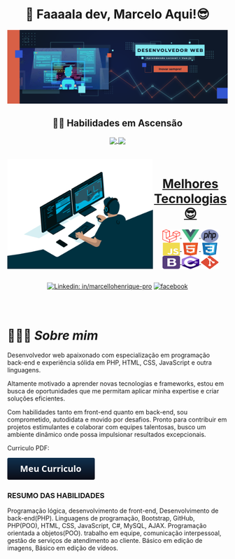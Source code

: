 <div align="center"> 
<div style="display: inline_block;">
<h1> 🚀 Faaaala dev, Marcelo Aqui!😎 </h1>
</div>
</div>


<div  align="center"> 
<div style="display: inline_block;">
<a href="https://www.linkedin.com/in/marcellohenrique-pro" target="_blank">
<img src="capa.png" alt="Marcelo de Sousa Henrique">
</a>

  ## 🤜🤛 Habilidades em Ascensão  
<a href="https://www.linkedin.com/in/marcellohenrique-pro/">
<img height=200 align="center" src="https://github-readme-stats.vercel.app/api?username=marceloteck&theme=radical&show_icons=true&rank_icon=github" />
</a>
<a href="https://www.linkedin.com/in/marcellohenrique-pro/">
<img height=200 align="center" src="https://github-readme-stats.vercel.app/api/top-langs?username=marceloteck&layout=compact&langs_count=8&card_width=320&theme=radical&show_icons=true" />
</a>
    
</div>
</div>

<br>

<div  align="center"> 
  <div style="display: inline_block"><br>
    <a href="https://www.linkedin.com/in/marcellohenrique-pro/"  target="_blank">
    <img align="left" height="250" alt="coding-time" src="gifs/code.gif">
    <h1 align="center">Melhores Tecnologias 😎</h1>
      <img align="center" height="30" width="40" alt="Laravel" src="icons/laravel.svg">
      <img align="center" height="30" width="40" alt="Vue.js" src="icons/vue-js-1.svg">
      <img align="center" height="30" width="40" alt="php" src="icons/php-1.svg">
    <img align="center" height="30" width="40" alt="js-icon"  src="icons/javascript-plain.svg">
    <img align="center" height="30" width="40" alt="html-icon" src="icons/html5-original.svg">
    <img align="center" height="30" width="40" alt="css-icon" src="icons/css3-original.svg">
    <img align="center" height="30" width="40" alt="bootstrap" src="icons/bootstrap-4.svg">
    <img align="center" height="30" width="40" alt="C#" src="icons/c--4.svg">
    <img align="center" height="30" width="40" alt="Git" src="icons/git-icon.svg">
    </a>
    <br><br>

[![Linkedin: in/marcellohenrique-pro](https://img.shields.io/badge/LinkedIn-0077B5?style=for-the-badge&logo=linkedin&logoColor=white)](https://www.linkedin.com/in/marcellohenrique-pro)
[![facebook](https://img.shields.io/badge/Facebook-1877F2?style=for-the-badge&logo=facebook&logoColor=white)](https://www.facebook.com/marcelo.sousahenrique.92)
  
   </div>
</div>
<br><br>


# 👨🏻‍💻 **_Sobre mim_**

Desenvolvedor web apaixonado com especialização em programação back-end e experiência sólida em PHP, HTML, CSS, JavaScript e outra linguagens. 

Altamente motivado a aprender novas tecnologias e frameworks, estou em busca de oportunidades que me permitam aplicar minha expertise e criar soluções eficientes. 

Com habilidades tanto em front-end quanto em back-end, sou comprometido, autodidata e movido por desafios. Pronto para contribuir em projetos estimulantes e colaborar com equipes talentosas, busco um ambiente dinâmico onde possa impulsionar resultados excepcionais.

Curriculo PDF: 

[![Meu curriculo](icons/btncurriculo.png)](https://drive.google.com/file/d/1KLNsiY2wXaFgbBycw-nPQPW4G78AEGny/view?usp=sharing)

### RESUMO DAS HABILIDADES

Programação lógica, desenvolvimento de front-end, Desenvolvimento de back-end(PHP). Linguagens de programação, Bootstrap, GitHub, PHP(POO), HTML, CSS, JavaScript, C#, MySQL, AJAX. Programação orientada a objetos(POO). trabalho em equipe, comunicação interpessoal, gestão de serviços de atendimento ao cliente. Básico em edição de imagens, Básico em edição de vídeos.
